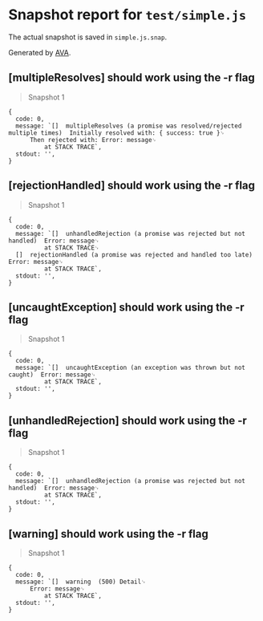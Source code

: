 # Snapshot report for `test/simple.js`

The actual snapshot is saved in `simple.js.snap`.

Generated by [AVA](https://ava.li).

## [multipleResolves] should work using the -r flag

> Snapshot 1

    {
      code: 0,
      message: `[]  multipleResolves (a promise was resolved/rejected multiple times)  Initially resolved with: { success: true }␊
          Then rejected with: Error: message␊
              at STACK TRACE`,
      stdout: '',
    }

## [rejectionHandled] should work using the -r flag

> Snapshot 1

    {
      code: 0,
      message: `[]  unhandledRejection (a promise was rejected but not handled)  Error: message␊
              at STACK TRACE␊
      []  rejectionHandled (a promise was rejected and handled too late)  Error: message␊
              at STACK TRACE`,
      stdout: '',
    }

## [uncaughtException] should work using the -r flag

> Snapshot 1

    {
      code: 0,
      message: `[]  uncaughtException (an exception was thrown but not caught)  Error: message␊
              at STACK TRACE`,
      stdout: '',
    }

## [unhandledRejection] should work using the -r flag

> Snapshot 1

    {
      code: 0,
      message: `[]  unhandledRejection (a promise was rejected but not handled)  Error: message␊
              at STACK TRACE`,
      stdout: '',
    }

## [warning] should work using the -r flag

> Snapshot 1

    {
      code: 0,
      message: `[]  warning  (500) Detail␊
          Error: message␊
              at STACK TRACE`,
      stdout: '',
    }
